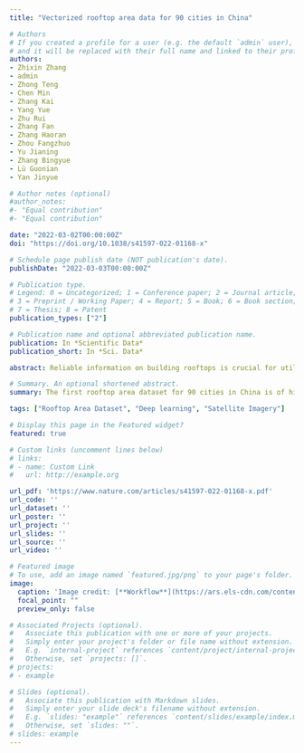 ```yaml
---
title: "Vectorized rooftop area data for 90 cities in China"

# Authors
# If you created a profile for a user (e.g. the default `admin` user), write the username (folder name) here 
# and it will be replaced with their full name and linked to their profile.
authors:
- Zhixin Zhang
- admin
- Zhong Teng
- Chen Min
- Zhang Kai
- Yang Yue
- Zhu Rui
- Zhang Fan
- Zhang Haoran
- Zhou Fangzhuo
- Yu Jianing
- Zhang Bingyue
- Lü Guonian
- Yan Jinyue

# Author notes (optional)
#author_notes:
#- "Equal contribution"
#- "Equal contribution"

date: "2022-03-02T00:00:00Z"
doi: "https://doi.org/10.1038/s41597-022-01168-x"

# Schedule page publish date (NOT publication's date).
publishDate: "2022-03-03T00:00:00Z"

# Publication type.
# Legend: 0 = Uncategorized; 1 = Conference paper; 2 = Journal article;
# 3 = Preprint / Working Paper; 4 = Report; 5 = Book; 6 = Book section;
# 7 = Thesis; 8 = Patent
publication_types: ["2"]

# Publication name and optional abbreviated publication name.
publication: In *Scientific Data*
publication_short: In *Sci. Data*

abstract: Reliable information on building rooftops is crucial for utilizing limited urban space effectively. In recent decades, the demand for accurate and up-to-date data on the areas of rooftops on a large-scale is increasing. However, obtaining these data is challenging due to the limited capability of conventional computer vision methods and the high cost of 3D modeling involving aerial photogrammetry. In this study, a geospatial artificial intelligence framework is presented to obtain data for rooftops using high-resolution open-access remote sensing imagery. This framework is used to generate vectorized data for rooftops in 90 cities in China. The data was validated on test samples of 180 km2 across different regions with spatial resolution, overall accuracy, and F1 score of 1 m, 97.95%, and 83.11%, respectively. In addition, the generated rooftop area conforms to the urban morphological characteristics and reflects urbanization level. These results demonstrate that the generated dataset can be used for data support and decision-making that can facilitate sustainable urban development effectively.

# Summary. An optional shortened abstract.
summary: The first rooftop area dataset for 90 cities in China is of high quality and can be used for data support and decision-making that can facilitate sustainable urban development effectively.

tags: ["Rooftop Area Dataset", "Deep learning", "Satellite Imagery"]

# Display this page in the Featured widget?
featured: true

# Custom links (uncomment lines below)
# links:
# - name: Custom Link
#   url: http://example.org

url_pdf: 'https://www.nature.com/articles/s41597-022-01168-x.pdf'
url_code: ''
url_dataset: ''
url_poster: ''
url_project: ''
url_slides: ''
url_source: ''
url_video: ''

# Featured image
# To use, add an image named `featured.jpg/png` to your page's folder. 
image:
  caption: 'Image credit: [**Workflow**](https://ars.els-cdn.com/content/image/1-s2.0-S030324342200006X-gr5_lrg.jpg)'
  focal_point: ""
  preview_only: false

# Associated Projects (optional).
#   Associate this publication with one or more of your projects.
#   Simply enter your project's folder or file name without extension.
#   E.g. `internal-project` references `content/project/internal-project/index.md`.
#   Otherwise, set `projects: []`.
# projects:
# - example

# Slides (optional).
#   Associate this publication with Markdown slides.
#   Simply enter your slide deck's filename without extension.
#   E.g. `slides: "example"` references `content/slides/example/index.md`.
#   Otherwise, set `slides: ""`.
# slides: example
---
```


